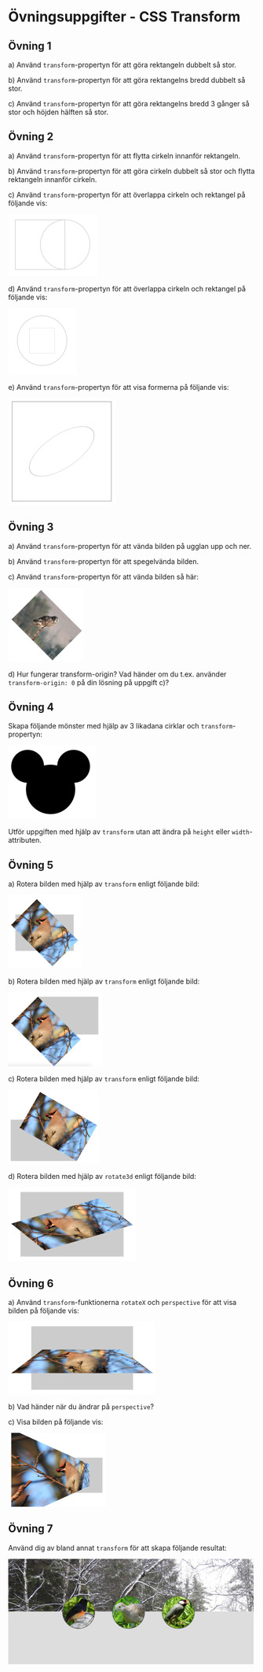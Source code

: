 # Övningsuppgifter - CSS Transform

## Övning 1
a) Använd `transform`-propertyn för att göra rektangeln dubbelt så stor.

b) Använd `transform`-propertyn för att göra rektangelns bredd dubbelt så stor.

c) Använd `transform`-propertyn för att göra rektangelns bredd 3 gånger så stor och höjden hälften så stor.

## Övning 2
a) Använd `transform`-propertyn för att flytta cirkeln innanför rektangeln.

b) Använd `transform`-propertyn för att göra cirkeln dubbelt så stor och flytta rektangeln innanför cirkeln.

c) Använd `transform`-propertyn för att överlappa cirkeln och rektangel på följande vis:

![2c](images/2c.png)

d) Använd `transform`-propertyn för att överlappa cirkeln och rektangel på följande vis:

![2d](images/2d.png)

e) Använd `transform`-propertyn för att visa formerna på följande vis:

![2e](images/2e.png)

## Övning 3

a) Använd `transform`-propertyn för att vända bilden på ugglan upp och ner.

b) Använd `transform`-propertyn för att spegelvända bilden.

c) Använd `transform`-propertyn för att vända bilden så här:

![3c](images/3-c.png)

d) Hur fungerar transform-origin? Vad händer om du t.ex. använder `transform-origin: 0` på din lösning på uppgift c)?

## Övning 4
Skapa följande mönster med hjälp av 3 likadana cirklar och `transform`-propertyn:

![4](images/4.png)

Utför uppgiften med hjälp av `transform` utan att ändra på `height` eller `width`-attributen.

## Övning 5

a) Rotera bilden med hjälp av `transform` enligt följande bild:

![5a](images/5-a.png)

b) Rotera bilden med hjälp av `transform` enligt följande bild:

![5b](images/5-b.png)

c) Rotera bilden med hjälp av `transform` enligt följande bild:

![5c](images/5-c.png)

d) Rotera bilden med hjälp av `rotate3d` enligt följande bild:

![5d](images/5-d.png)

## Övning 6
a) Använd `transform`-funktionerna `rotateX` och `perspective` för att visa bilden på följande vis:

![6a](images/6-a.png)

b) Vad händer när du ändrar på `perspective`?

c) Visa bilden på följande vis:

![6c](images/6-c.png?)

## Övning 7
Använd dig av bland annat `transform` för att skapa följande resultat:

![7](images/7-1.png)
